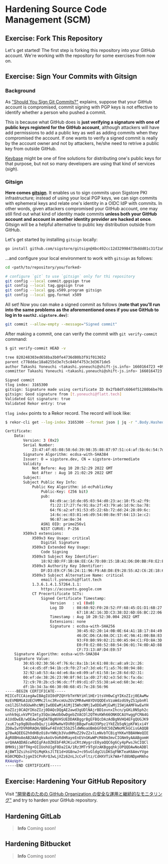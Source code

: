 # Hardening Source Code Management (SCM)

## Exercise: Fork This Repository

Let's get started! The first step is forking this repository into your GitHub account. We're working with the repository for some exercises from now on.

## Exercise: Sign Your Commits with Gitsign

### Background

As ["Should You Sign Git Commits?"](https://dlorenc.medium.com/should-you-sign-git-commits-f068b07e1b1f) explains, suppose that your GitHub account is compromised, commit signing with PGP keys is not effective to identify whether a person who pushed a commit.

This is because what GitHub does is **just verifying a signature with one of public keys registerd for the GitHub account**, although attackers will have add permissions to add a public key as well as adding commits when they compromised the account. If one wants to verify a signed commit is really by the account owner and not by attackers, he/she need to retrive a public key from outside GitHub.

[Keybase](https://keybase.io/) might be one of fine solutions for distributing one's public keys for that purpose, but not so many developers are using that kind of services (_sigh_).

### Gitsign

**Here comes [gitsign](https://github.com/sigstore/gitsign)**. It enables us to sign commits upon Sigstore PKI infrastructure; instead of using your local PGP keys, we can sign commits with ephemeral keys and relate one's identity in a OIDC IdP with commits. In other words, given attackers compromised your GitHub account, one may still find out what kind of identity made commits **unless both your GitHub account and account in another identity provider are hacked at once**. Gitsign will be a helpful alternative to public key distribution outside from GitHub.

Let's get started by installing `gitsign` locally:

```sh
go install github.com/sigstore/gitsign@4bc492cc12d32998473bddd01c31f2a97b94fd1c
```

...and configure your local environment to work with `gitsign` as follows:

```sh
cd <path/to/repository/you/forked>

# configure `git` to use `gitsign` only for thi repository
git config --local commit.gpgsign true
git config --local tag.gpgsign true
git config --local gpg.x509.program gitsign
git config --local gpg.format x509
```

All set! Now you can make a signed commit as follows (**note that you'll run into the same problems as the aforementioned ones if you use GitHub to log in to `oauth2.sigstore.dev`**):

```sh
git commit --allow-empty --message="Signed commit"
```

After making a commit, one can verify the commit with `git verify-commit` command:

```sh
$ git verify-commit HEAD -v

tree 820248303ed658ba3b0fe4736d80b3f91f013652
parent c778ddac18a8255d3e7c5c84bf4753c3d3671de5
author Takashi Yoneuchi <takashi.yoneuchi@shift-js.info> 1660164723 +0900
committer Takashi Yoneuchi <takashi.yoneuchi@shift-js.info> 1660164723 +0900

Signed commit
tlog index: 3165300
gitsign: Signature made using certificate ID 0x2fb8dfc6064f51280b6be70a97b4ea6be6143530 | CN=sigstore-intermediate,O=sigstore.dev
gitsign: Good signature from [t.yoneuchi@flatt.tech]
Validated Git signature: true
Validated Rekor entry: true
```

`tlog index` points to a Rekor record. The record will look like:

```sh
$ rekor-cli get --log-index 3165300 --format json | jq -r ".Body.HashedRekordObj.signature.publicKey.content" | base64 -d | openssl x509 -text

Certificate:
    Data:
        Version: 3 (0x2)
        Serial Number:
            23:47:4f:65:08:58:6d:39:98:35:88:87:97:51:c4:af:5b:6c:54:7d
        Signature Algorithm: ecdsa-with-SHA384
        Issuer: O = sigstore.dev, CN = sigstore-intermediate
        Validity
            Not Before: Aug 10 20:52:29 2022 GMT
            Not After : Aug 10 21:02:29 2022 GMT
        Subject:
        Subject Public Key Info:
            Public Key Algorithm: id-ecPublicKey
                Public-Key: (256 bit)
                pub:
                    04:d9:ac:1d:de:05:03:94:d0:23:ac:10:f5:a2:f9:
                    f1:22:17:27:fe:91:8a:2f:43:79:a6:1d:9c:ba:78:
                    64:f6:a2:ef:91:53:d5:22:6b:72:dd:24:28:89:6c:
                    14:6c:ec:03:81:e6:d9:54:00:8e:97:64:13:1e:c2:
                    96:87:ae:8e:34
                ASN1 OID: prime256v1
                NIST CURVE: P-256
        X509v3 extensions:
            X509v3 Key Usage: critical
                Digital Signature
            X509v3 Extended Key Usage:
                Code Signing
            X509v3 Subject Key Identifier:
                18:92:BD:FF:1B:8A:EE:CA:7D:80:15:1B:A1:D6:D0:BB:F8:E2:E3:A3
            X509v3 Authority Key Identifier:
                DF:D3:E9:CF:56:24:11:96:F9:A8:D8:E9:28:55:A2:C6:2E:18:64:3F
            X509v3 Subject Alternative Name: critical
                email:t.yoneuchi@flatt.tech
            1.3.6.1.4.1.57264.1.1:
                https://accounts.google.com
            CT Precertificate SCTs:
                Signed Certificate Timestamp:
                    Version   : v1 (0x0)
                    Log ID    : 08:60:92:F0:28:52:FF:68:45:D1:D1:6B:27:84:9C:45:
                                67:18:AC:16:3D:C3:38:D2:6D:E6:BC:22:06:36:6F:72
                    Timestamp : Aug 10 20:52:30.004 2022 GMT
                    Extensions: none
                    Signature : ecdsa-with-SHA256
                                30:45:02:20:14:0B:0E:64:A1:1B:17:84:49:2A:2B:82:
                                46:DC:D6:CA:0A:DC:13:4C:9A:41:00:BA:83:A0:B2:E2:
                                93:F0:B0:99:02:21:00:A5:04:C1:FD:8A:3D:FC:7D:31:
                                E0:F8:E2:08:52:88:54:D6:01:74:0D:AD:88:03:FD:51:
                                CF:73:13:AF:D4:E0:57
    Signature Algorithm: ecdsa-with-SHA384
    Signature Value:
        30:65:02:30:56:4f:76:6c:8a:1b:14:61:08:8c:a8:a9:2c:26:
        54:c4:d5:df:94:1b:c9:f0:27:e7:3d:e6:f1:a5:76:00:94:88:
        32:92:a8:53:4a:4d:e6:8a:e8:09:af:61:58:1e:28:6d:02:31:
        00:ef:de:38:26:23:90:8f:9d:1a:d0:27:02:e3:5d:9c:fa:da:
        72:c9:70:2b:c5:96:dc:ff:09:d1:d7:55:38:a4:ed:60:3e:4d:
        df:1b:34:3a:66:30:08:68:45:7e:28:56:96
-----BEGIN CERTIFICATE-----
MIICoTCCAiegAwIBAgIUI0dPZQhYbTmYNYiHl1HEr1tsVH0wCgYIKoZIzj0EAwMw
NzEVMBMGA1UEChMMc2lnc3RvcmUuZGV2MR4wHAYDVQQDExVzaWdzdG9yZS1pbnRl
cm1lZGlhdGUwHhcNMjIwODEwMjA1MjI5WhcNMjIwODEwMjEwMjI5WjAAMFkwEwYH
KoZIzj0CAQYIKoZIzj0DAQcDQgAE2awd3gUDlNAjrBD1ovnxIhcn/pGKL0N5ph2c
unhk9qLvkVPVImty3SQoiWwUbOwDgebZVACOl2QTHsKWh66ONKOCAUYwggFCMA4G
A1UdDwEB/wQEAwIHgDATBgNVHSUEDDAKBggrBgEFBQcDAzAdBgNVHQ4EFgQUGJK9
/xuK7sp9gBUbodbQu/ji46MwHwYDVR0jBBgwFoAU39Ppz1YkEZb5qNjpKFWixi4Y
ZD8wIwYDVR0RAQH/BBkwF4EVdC55b25ldWNoaUBmbGF0dC50ZWNoMCkGCisGAQQB
g78wAQEEG2h0dHBzOi8vYWNjb3VudHMuZ29vZ2xlLmNvbTCBigYKKwYBBAHWeQIE
AgR8BHoAeAB2AAhgkvAoUv9oRdHRayeEnEVnGKwWPcM40m3mvCIGNm9yAAABgomH
urQAAAQDAEcwRQIgFAsOZKEbF4RJKiuCRtzWygrcE0yaQQC6g6Cy4pPwsJkCIQCl
BMH9ij38fTHg+OIIUohU1gF0Da2IA/1Rz3MTr9TgVzAKBggqhkjOPQQDAwNoADBl
AjBWT3ZsihsUYQiMqKksJlTE1d+UG8nwJ+c95vGldgCUiDKSqFNKTeaK6AmvYVge
KG0CMQDv3jgmI5CPnRrQJwLjXZz62nLJcCvFltz/CdHXVTik7WA+Td8bNDpmMAho
RX4oVpY=
-----END CERTIFICATE-----
```

## Exercise: Hardening Your GitHub Repository

Visit ["開発者のための GitHub Organization の安全な運用と継続的なモニタリング"](https://speakerdeck.com/flatt_security/kai-fa-zhe-falsetamefalse-github-organization-falsean-quan-nayun-yong-to-ji-sok-de-namonitaringu) and try to harden your GitHub repository.

## Hardening GitLab

> **Info**
> Coming soon!

## Hardening Bitbucket

> **Info**
> Coming soon!
